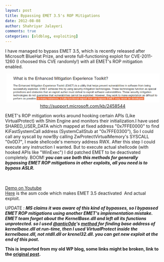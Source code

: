 ```yaml
---
layout: post
title: Bypassing EMET 3.5's ROP Mitigations
date: 2012-08-08
author: Shahriyar Jalayeri
comments: true
categories: [oldblog, exploiting]
---
```


I have managed to bypass EMET 3.5, which is recently released after Microsoft BlueHat Prize, and wrote full-functioning exploit for CVE-2011-1260 (I choosed this CVE randomly!) with all EMET's ROP mitigation enabled.
<p style="text-align:center;"><a href="\assets\img\posts\ms-emet1.png"><img class="aligncenter size-full" title="MS-EMET" alt="" src="\assets\img\posts\ms-emet1.png" width="497" height="94" /></a> <br><a href="http://support.microsoft.com/kb/2458544" target="_blank">http://support.microsoft.com/kb/2458544</a></p>

EMET's ROP mitigation works around hooking certain APIs (Like VirtualProtect) with Shim Engine and monitors their initialization.I have used SHARED_USER_DATA which mapped at fixed address "0x7FFE0000" to find KiFastSystemCall address (SystemCallStub at "0x7FFE0300"), So I could call any syscall by now!By calling ZwProtectVirtualMemory's SYSCALL "0x0D7", I made shellcode's memory address RWX. After this step I could execute any instruction I wanted. But to execute actual shellcode (with hooked APIs like "WinExec") I did patched EMET to be deactivated completely. BOOM! <strong><em>you can use both this methods for generally bypassing EMET ROP mitigations in other exploits, all you need is to bypass ASLR.</em></strong>

<br><br><a href="http://www.youtube.com/watch?v=zzEDbQrV-gI">Demo on Youtube</a>
<br><a href="https://gitlab.com/shahjal/emet-bypass-exp">Here</a> is the asm code which makes EMET 3.5 deactivated  And actual exploit.
</div>

UPDATE : <strong><em>MS claims it was aware of this kind of bypasses, so I bypassed EMET ROP mitigations using another EMET's implementation mistake. EMET team forget about the KernelBase.dll and left all its functions unprotected. so I used <a href="http://twitter.com/antic0de" target="_blank">@antic0de</a>'s <a href="http://t.co/qqV1ooaH">method </a>for finding base address of kernelbase.dll at run-time, then I used VirtualProtect inside the kernelbase.dll, not ntdll.dll or krenel32.dll. you can get new exploit at the end of this post.</em></strong>

<p><strong>This is imported from my old WP blog, some links might be broken, link to the <a href="https://repret.wordpress.com/2012/08/08/bypassing-emet-3-5s-rop-mitigations/">original post</a>.</strong></p>
